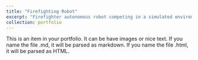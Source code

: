 ```yaml
---
title: "Firefighting Robot"
excerpt: "Firefighter autonomous robot competing in a simulated enviroment. Contender in the RoboRave International Competition(China, 2019). <br/><img src='/images/FireChina.jpeg'>"
collection: portfolio
---
```


This is an item in your portfolio. It can be have images or nice text. If you name the file .md, it will be parsed as markdown. If you name the file .html, it will be parsed as HTML. 
